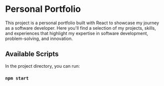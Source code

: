 # Personal Portfolio

This project is a personal portfolio built with React to showcase my journey as a software developer. Here you'll find a selection of my projects, skills, and experiences that highlight my expertise in software development, problem-solving, and innovation. 

## Available Scripts

In the project directory, you can run:

### `npm start`

